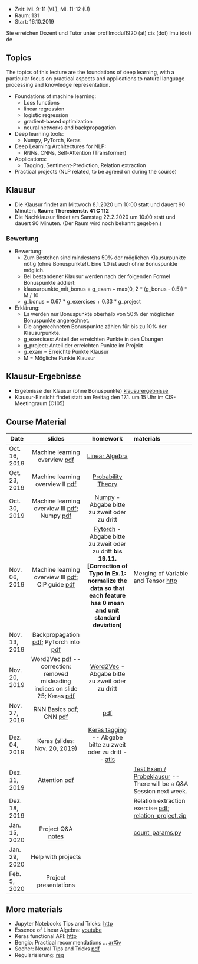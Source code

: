 - Zeit: Mi. 9-11 (VL), Mi. 11-12 (Ü)
- Raum: 131
- Start: 16.10.2019

Sie erreichen Dozent und Tutor unter profilmodul1920 (at) cis (dot) lmu (dot) de

## Topics

The topics of this lecture are the foundations of deep learning, with a particular focus on practical aspects and applications to natural language processing and knowledge representation.

- Foundations of machine learning:
  - Loss functions
  - linear regression
  - logistic regression
  - gradient-based optimization
  - neural networks and backpropagation
- Deep learning tools:
  - Numpy, PyTorch, Keras
- Deep Learning Architectures for NLP:
  - RNNs, CNNs, Self-Attention (Transformer)
- Applications:
  - Tagging, Sentiment-Prediction, Relation extraction
- Practical projects (NLP related, to be agreed on during the course)

## Klausur
 - Die Klausur findet am Mittwoch 8.1.2020 um 10:00 statt und dauert 90 Minuten. **Raum: Theresienstr. 41 C 112**
 - Die Nachklausur findet am Samstag 22.2.2020 um 10:00 statt und dauert 90 Minuten. (Der Raum wird noch bekannt gegeben.)
 
### Bewertung
 - Bewertung:
   - Zum Bestehen sind mindestens 50% der möglichen Klausurpunkte nötig (ohne Bonuspunkte!). Eine 1.0 ist auch ohne Bonuspunkte möglich. 
   - Bei bestandener Klausur werden nach der folgenden Formel Bonuspunkte addiert:
   - klausurpunkte_mit_bonus = g_exam + max(0, 2 * (g_bonus - 0.5)) * M / 10
   - g_bonus = 0.67 * g_exercises + 0.33 * g_project
 - Erklärung:
   - Es werden nur Bonuspunkte oberhalb von 50% der möglichen Bonuspunkte angerechnet.
   - Die angerechneten Bonuspunkte zählen für bis zu 10% der Klausurpunkte.
   - g_exercises: Anteil der erreichten Punkte in den Übungen
   - g_project: Anteil der erreichten Punkte im Projekt
   - g_exam = Erreichte Punkte Klausur
   - M = Mögliche Punkte Klausur
   
## Klausur-Ergebnisse
- Ergebnisse der Klausur (ohne Bonuspunkte) [klausurergebnisse](klausurergebnisse.md)
- Klausur-Einsicht findet statt am Freitag den 17.1. um 15 Uhr im CIS-Meetingraum (C105)

## Course Material

| Date | slides | homework | materials |
|-----------------------------|:--------------------------------:|:------:|:-------------------------------------------------------------------|
| Oct. 16, 2019 | Machine learning overview [pdf](ml_basics_I.pdf)| [Linear Algebra](ex01_linalg.pdf) | |
| Oct. 23, 2019 | Machine learning overview II [pdf](ml_basics_II_short.pdf) | [Probability Theory](ex02_probability.pdf) |
| Oct. 30, 2019 | Machine learning overview III [pdf](ml_basics_III.pdf); Numpy [pdf](numpy_intro.pdf) | [Numpy](numpy.ipynb) - Abgabe bitte zu zweit oder zu dritt |  |
| Nov. 06, 2019 | Machine learning overview III [pdf](ml_basics_III_short.pdf); CIP guide [pdf](guide_cip.pdf) | [Pytorch](pytorch_intro.ipynb) - Abgabe bitte zu zweit oder zu dritt **bis 19.11. [Correction of Typo in Ex.1: normalize the data so that each feature has 0 mean and unit standard deviation]** | Merging of Variable and Tensor [http](https://pytorch.org/blog/pytorch-0_4_0-migration-guide/) |
| Nov. 13, 2019 | Backpropagation [pdf](ml_basics_backpropagation.pdf); PyTorch into [pdf](pytorch_intro.pdf) |  |
| Nov. 20, 2019 | Word2Vec [pdf](05_word2vec_corrected.pdf) -- correction: removed misleading indices on slide 25; Keras [pdf](07_keras.pdf) | [Word2Vec](pytorch_wordEmbeddings.ipynb) - Abgabe bitte zu zweit oder zu dritt |
| Nov. 27, 2019 | RNN Basics [pdf](rnn_handout.pdf); CNN [pdf](cnn_handout.pdf) | [pdf](exercises_ex06_lstm_ex06_lstm.pdf) |
| Dez. 04, 2019 | Keras (slides: Nov. 20, 2019) | [Keras tagging](argument_tagging.ipynb) -- Abgabe bitte zu zweit oder zu dritt -- [atis](atis.json) |
| Dez. 11, 2019 | Attention [pdf](08_attention.handout.pdf) | | [Test Exam / Probeklausur](probe_klausur.pdf) -- There will be a Q&A Session next week. |
| Dez. 18, 2019 | | | Relation extraction exercise [pdf](relation_project.pdf); [relation_project.zip](https://cis.uni-muenchen.de/~beroth/relation_project.zip) |
| Jan. 15, 2020 | Project Q&A [notes](notes_20200115.pdf)| | [count_params.py](count_params.py) |
| Jan. 29, 2020 | Help with projects | | |
| Feb. 5, 2020 | Project presentations | | |


## More materials
- Jupyter Notebooks Tips and Tricks: [http](https://www.dataquest.io/blog/jupyter-notebook-tips-tricks-shortcuts/)
- Essence of Linear Algebra: [youtube](https://www.youtube.com/playlist?list=PLZHQObOWTQDPD3MizzM2xVFitgF8hE_ab)
- Keras functional API: [http](https://keras.io/getting-started/functional-api-guide/)
- Bengio: Practical recommendations ... [arXiv](https://arxiv.org/abs/1206.5533)
- Socher: Neural Tips and Tricks [pdf](http://cs224d.stanford.edu/lectures/CS224d-Lecture6.pdf)
- Regularisierung: [reg](reg.md)
